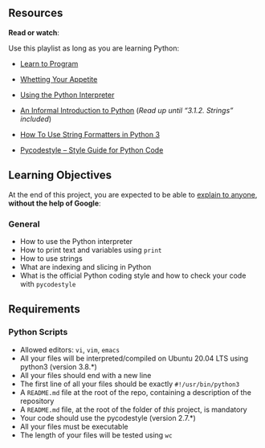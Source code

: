 ## Resources

**Read or watch**:

Use this playlist as long as you are learning Python:

*   [Learn to Program](/rltoken/n9ts_nUw1YtCR9BZtGrHdQ "Learn to Program")

*   [Whetting Your Appetite](/rltoken/9w2S6R8vtwlmQcPg33445w "Whetting Your Appetite")

*   [Using the Python Interpreter](/rltoken/O87tA-o6pQ8HXAl93xxGGA "Using the Python Interpreter")

*   [An Informal Introduction to Python](/rltoken/x1m4AhQ1Vy9eUBaXFLRHPQ "An Informal Introduction to Python") (_Read up until “3.1.2. Strings” included_)

*   [How To Use String Formatters in Python 3](/rltoken/dd7bIKsC3_0wb3Np_8URUA "How To Use String Formatters in Python 3")

*   [Pycodestyle – Style Guide for Python Code](/rltoken/qHCPZY23PoEBaDVce2P0nw "Pycodestyle -- Style Guide for Python Code")


## Learning Objectives

At the end of this project, you are expected to be able to [explain to anyone](/rltoken/e_ValpdMEXoyMauk0b_SSQ "explain to anyone"), **without the help of Google**:

### General

*   How to use the Python interpreter
*   How to print text and variables using `print`
*   How to use strings
*   What are indexing and slicing in Python
*   What is the official Python coding style and how to check your code with `pycodestyle`

## Requirements

### Python Scripts

*   Allowed editors: `vi`, `vim`, `emacs`
*   All your files will be interpreted/compiled on Ubuntu 20.04 LTS using python3 (version 3.8.\*)
*   All your files should end with a new line
*   The first line of all your files should be exactly `#!/usr/bin/python3`
*   A `README.md` file at the root of the repo, containing a description of the repository
*   A `README.md` file, at the root of the folder of _this_ project, is mandatory
*   Your code should use the pycodestyle (version 2.7.\*)
*   All your files must be executable
*   The length of your files will be tested using `wc`
